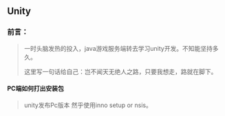 ## Unity

### 前言：

> 一时头脑发热的投入，java游戏服务端转去学习unity开发。不知能坚持多久。
> 
> 这里写一句话给自己：岂不闻天无绝人之路，只要我想走，路就在脚下。

#### PC端如何打出安装包

> unity发布Pc版本  然乎使用inno setup or nsis。





